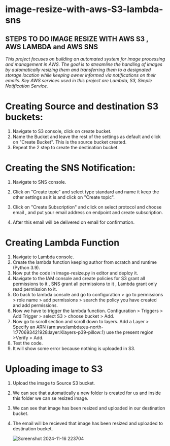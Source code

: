 # image-resize-with-aws-S3-lambda-sns

## STEPS TO DO IMAGE RESIZE WITH AWS S3 , AWS LAMBDA and AWS SNS
*This project focuses on building an automated system for image processing and management in AWS. The goal is to streamline the handling of images by automatically resizing them and transferring them to a designated storage location while keeping owner informed via notifications on their emails. Key AWS services used in this project are Lambda, S3, Simple Notification Service.*

# Creating Source and destination S3 buckets:

1. Navigate to S3 console, click on create bucket.
2. Name the Bucket and leave the rest of the settings as default and click on "Create Bucket". This is the source bucket created.
3. Repeat the 2 step to create the destination bucket.

# Creating the SNS Notification:

1. Navigate to SNS console.

2. Click on "Create topic" and select type standard and name it keep the other settings as it is and click on "Create topic".
3. Click on "Create Subscription" and click on select protocol and choose email , and put your email address on endpoint and create subscription.
4. After this email will be delivered on email for confirmation.

# Creating Lambda Function

1. Navigate to Lambda console.
2. Create the lambda function keeping author from scratch and runtime (Python 3.9).
3. Now put the code in image-resize.py in editor and deploy it.
4. Navigate to the IAM console and create policies for S3 grant all permissions to it , SNS grant all permissions to it , Lambda grant only read permission to it.
5. Go back to lambda console and go to configuration > go to permissions > role name > add permissions > search the policy you have created and add permissions.
6. Now we have to trigger the lambda function. Configuration > Triggers > Add Trigger > select S3 > choose bucket > Add.
7. Now go to scroll section and scroll down to layers. Add a Layer > Specify an ARN (arn:aws:lambda:eu-north-1:770693421928:layer:Klayers-p39-pillow:1) use the present region >Verify > Add.
8. Test the code.
9. It will show some error because nothing is uploaded in S3.

# Uploading image to S3

1. Upload the image to Source S3 bucket.
2. We can see that automatically a new folder is created for us and inside this folder we can se resized image.
3. We can see that image has been resized and uploaded in our destination bucket.
4. The email will be recieved that image has been resized and uploaded to destination bucket.


   
   ![Screenshot 2024-11-16 223704](https://github.com/user-attachments/assets/6f730cf2-affa-4053-9a0e-bc6dc06993a7)
